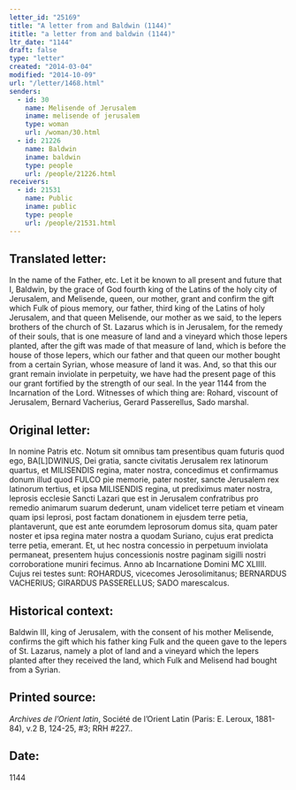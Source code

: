 ```yaml
---
letter_id: "25169"
title: "A letter from and Baldwin (1144)"
ititle: "a letter from and baldwin (1144)"
ltr_date: "1144"
draft: false
type: "letter"
created: "2014-03-04"
modified: "2014-10-09"
url: "/letter/1468.html"
senders:
  - id: 30
    name: Melisende of Jerusalem
    iname: melisende of jerusalem
    type: woman
    url: /woman/30.html
  - id: 21226
    name: Baldwin
    iname: baldwin
    type: people
    url: /people/21226.html
receivers:
  - id: 21531
    name: Public
    iname: public
    type: people
    url: /people/21531.html
---
```

<h2> Translated letter:</h2>In the name of the Father, etc.  Let it be known to all present and future that I, Baldwin, by the grace of God fourth king of the Latins of the holy city of Jerusalem, and Melisende, queen, our mother, grant and confirm the gift which Fulk of pious memory, our father, third king of the Latins of holy Jerusalem, and that queen Melisende, our mother as we said, to the lepers brothers of the church of St. Lazarus which is in Jerusalem, for the remedy of their souls, that is one measure of land and a vineyard which those lepers planted, after the gift was made of that measure of land, which is before the house of those lepers, which our father and that queen our mother bought from a certain Syrian, whose measure of land it was.  And, so that this our grant remain inviolate in perpetuity, we have had the present page of this our grant fortified by the strength of our seal. In the year 1144 from the Incarnation of the Lord.  Witnesses of which thing are:  Rohard, viscount of Jerusalem, Bernard Vacherius, Gerard Passerellus, Sado marshal.


<h2 class="mt-4"> Original letter:</h2>In nomine Patris etc. Notum sit omnibus tam presentibus quam futuris quod ego, BA[L]DWINUS, Dei gratia, sancte civitatis Jerusalem rex latinorum quartus, et MILISENDIS regina, mater nostra, concedimus et confirmamus donum illud quod FULCO pie memorie, pater noster, sancte Jerusalem rex latinorum tertius, et ipsa MILISENDIS regina, ut prediximus mater nostra, leprosis ecclesie Sancti Lazari que est in Jerusalem confratribus pro remedio animarum suarum dederunt, unam videlicet terre petiam et vineam quam ipsi leprosi, post factam donationem in ejusdem terre petia, plantaverunt, que est ante eorumdem leprosorum domus sita, quam pater noster et ipsa regina mater nostra a quodam Suriano, cujus erat predicta terre petia, emerant. Et, ut  hec nostra concessio in perpetuum inviolata permaneat, presentem hujus concessionis nostre paginam sigilli nostri corroboratione muniri fecimus. Anno ab Incarnatione Domini MC XLIIII.  Cujus rei testes sunt:  ROHARDUS, vicecomes Jerosolimitanus; BERNARDUS VACHERIUS; GIRARDUS PASSERELLUS; SADO marescalcus.


<h2 class="mt-4"> Historical context:</h2>Baldwin III, king of Jerusalem,  with the consent of his mother Melisende, confirms the gift which his father king Fulk and the queen gave to the lepers of St. Lazarus, namely a plot of land and a vineyard which the lepers planted after they received the land, which Fulk and Melisend had bought from a Syrian.
<h2 class="mt-4"> Printed source:</h2><p><em>Archives de l’Orient latin</em>, Société&nbsp;de l’Orient Latin (Paris: E. Leroux, 1881-84), v.2 B, 124-25, #3; RRH #227..</p><h2 class="mt-4"> Date:</h2>1144